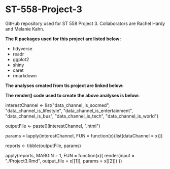 # ST-558-Project-3

GitHub repository used for ST 558 Project 3. Collaborators are Rachel Hardy and Melanie Kahn.

**The R packages used for this project are listed below:**

* tidyverse
* readr
* ggplot2
* shiny
* caret
* rmarkdown

**The analyses created from tis project are linked below:**


**The render() code used to create the above analyses is below:**

interestChannel <- list("data_channel_is_socmed", "data_channel_is_lifestyle", "data_channel_is_entertainment", "data_channel_is_bus", "data_channel_is_tech", "data_channel_is_world")

outputFile <- paste0(interestChannel, ".html")

params = lapply(interestChannel, FUN = function(x){list(dataChannel = x)})

reports <- tibble(outputFile, params)

apply(reports, MARGIN = 1,
      FUN = function(x){
        render(input = "./Project3.Rmd", output_file = x[[1]], params = x[[2]])
})
